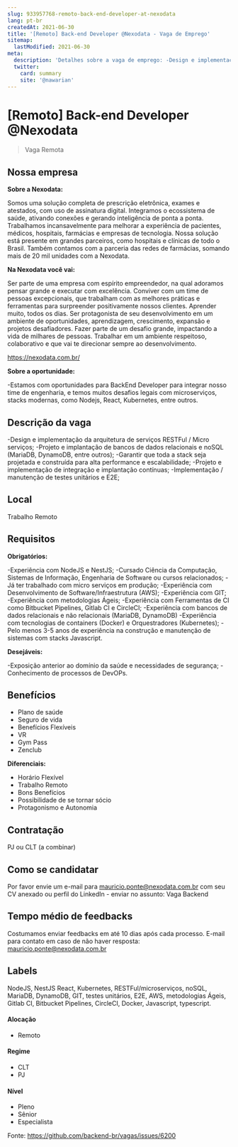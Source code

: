 ```yaml
---
slug: 933957768-remoto-back-end-developer-at-nexodata
lang: pt-br
createdAt: 2021-06-30
title: '[Remoto] Back-end Developer @Nexodata - Vaga de Emprego'
sitemap:
  lastModified: 2021-06-30
meta:
  description: 'Detalhes sobre a vaga de emprego: -Design e implementação da arquitetura de serviços RESTFul / Micro serviços; -Projeto e implantação de bancos de dados relacionais e noSQL (MariaDB, DynamoDB, entre outros); -Garantir que toda a stack seja projetada e construída para alta performance e escalabilidade; -Projeto e implementação de integração e implantação contínuas; -Implementação / manutenção de testes unitários e E2E;'
  twitter:
    card: summary
    site: '@nawarian'
---
```


# [Remoto] Back-end Developer @Nexodata

<!--
==================================================
Caso a vaga for remoto durante a pandemia informar no texto "Remoto durante o covid"
==================================================
-->
<!-- 
==================================================
POR FAVOR, SÓ POSTE SE A VAGA FOR PARA BACK-END!

Não faça distinção de gênero no título da vaga.

Use: "Back-End Developer" ao invés de 
"Desenvolvedor Back-End" \o/

Exemplo: `[São Paulo] Back-End Developer @ NOME DA EMPRESA`
==================================================
-->
<!--
==================================================
Caso a vaga for remoto durante a pandemia deixar a linha abaixo
==================================================
-->
> Vaga Remota

## Nossa empresa

**Sobre a Nexodata:**

Somos uma solução completa de prescrição eletrônica, exames e atestados, com uso de assinatura digital. Integramos o ecossistema de saúde, ativando conexões e gerando inteligência de ponta a ponta.
Trabalhamos incansavelmente para melhorar a experiência de pacientes, médicos, hospitais, farmácias e empresas de tecnologia.
Nossa solução está presente em grandes parceiros, como hospitais e clínicas de todo o Brasil. Também contamos com a parceria das redes de farmácias, somando mais de 20 mil unidades com a Nexodata.

**Na Nexodata você vai:**

Ser parte de uma empresa com espírito empreendedor, na qual adoramos pensar grande e executar com excelência.
Conviver com um time de pessoas excepcionais, que trabalham com as melhores práticas e ferramentas para surpreender positivamente nossos clientes.
Aprender muito, todos os dias. Ser protagonista de seu desenvolvimento em um ambiente de oportunidades, aprendizagem, crescimento, expansão e projetos desafiadores.
Fazer parte de um desafio grande, impactando a vida de milhares de pessoas.
Trabalhar em um ambiente respeitoso, colaborativo e que vai te direcionar sempre ao desenvolvimento.

https://nexodata.com.br/

**Sobre a oportunidade:**

-Estamos com oportunidades para BackEnd Developer para integrar nosso time de engenharia, e temos muitos desafios legais com microserviços, stacks modernas, como Nodejs, React, Kubernetes, entre outros.


## Descrição da vaga

-Design e implementação da arquitetura de serviços RESTFul / Micro serviços;
-Projeto e implantação de bancos de dados relacionais e noSQL (MariaDB, DynamoDB, entre outros);
-Garantir que toda a stack seja projetada e construída para alta performance e escalabilidade;
-Projeto e implementação de integração e implantação contínuas;
-Implementação / manutenção de testes unitários e E2E;


## Local

Trabalho Remoto 

## Requisitos

**Obrigatórios:**

-Experiência com NodeJS e NestJS;
-Cursado Ciência da Computação, Sistemas de Informação, Engenharia de Software ou cursos relacionados;
-Já ter trabalhado com micro serviços em produção;
-Experiência com Desenvolvimento de Software/Infraestrutura (AWS);
-Experiência com GIT;
-Experiência com metodologias Ágeis;
-Experiência com Ferramentas de CI como Bitbucket Pipelines, Gitlab CI e CircleCI;
-Experiência com bancos de dados relacionais e não relacionais (MariaDB, DynamoDB)
-Experiência com tecnologias de containers (Docker) e Orquestradores (Kubernetes);
-Pelo menos 3-5 anos de experiência na construção e manutenção de sistemas com stacks Javascript.

**Desejáveis:**

-Exposição anterior ao domínio da saúde e necessidades de segurança;
-Conhecimento de processos de DevOPs.


## Benefícios

- Plano de saúde
- Seguro de vida
- Benefícios Flexíveis
- VR 
- Gym Pass
- Zenclub 

**Diferenciais:**

- Horário Flexível 
- Trabalho Remoto 
- Bons Benefícios 
- Possibilidade de se tornar sócio 
- Protagonismo e Autonomia 

## Contratação

PJ ou CLT (a  combinar) 

## Como se candidatar

Por favor envie um e-mail para mauricio.ponte@nexodata.com.br com seu CV anexado ou perfil do LinkedIn - enviar no assunto: Vaga Backend 

## Tempo médio de feedbacks

Costumamos enviar feedbacks em até 10 dias após cada processo.
E-mail para contato em caso de não haver resposta:  mauricio.ponte@nexodata.com.br

## Labels
<!-- retire os labels que não fazem sentido à vaga -->NodeJS, NestJS React, Kubernetes, RESTFul/microserviços, noSQL, MariaDB, DynamoDB, GIT, testes unitários, E2E, AWS, metodologias Ágeis, Gitlab CI, Bitbucket Pipelines, CircleCI, Docker, Javascript, typescript. 

#### Alocação
- Remoto

#### Regime
- CLT
- PJ

#### Nível
- Pleno
- Sênior
- Especialista




Fonte: https://github.com/backend-br/vagas/issues/6200